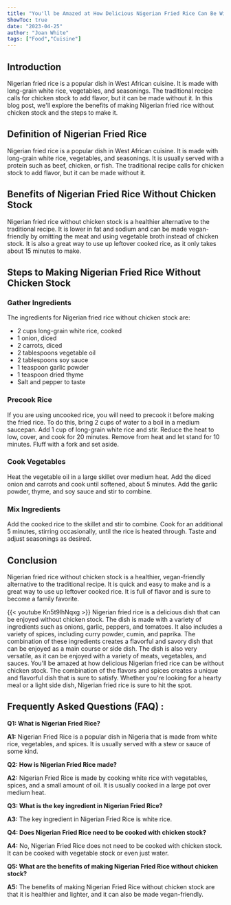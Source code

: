 ```yaml
---
title: "You'll be Amazed at How Delicious Nigerian Fried Rice Can Be Without Chicken Stock!"
ShowToc: true 
date: "2023-04-25"
author: "Joan White" 
tags: ["Food","Cuisine"]
---
```

## Introduction 
Nigerian fried rice is a popular dish in West African cuisine. It is made with long-grain white rice, vegetables, and seasonings. The traditional recipe calls for chicken stock to add flavor, but it can be made without it. In this blog post, we'll explore the benefits of making Nigerian fried rice without chicken stock and the steps to make it. 

## Definition of Nigerian Fried Rice 
Nigerian fried rice is a popular dish in West African cuisine. It is made with long-grain white rice, vegetables, and seasonings. It is usually served with a protein such as beef, chicken, or fish. The traditional recipe calls for chicken stock to add flavor, but it can be made without it. 

## Benefits of Nigerian Fried Rice Without Chicken Stock
Nigerian fried rice without chicken stock is a healthier alternative to the traditional recipe. It is lower in fat and sodium and can be made vegan-friendly by omitting the meat and using vegetable broth instead of chicken stock. It is also a great way to use up leftover cooked rice, as it only takes about 15 minutes to make. 

## Steps to Making Nigerian Fried Rice Without Chicken Stock

### Gather Ingredients
The ingredients for Nigerian fried rice without chicken stock are: 
- 2 cups long-grain white rice, cooked 
- 1 onion, diced 
- 2 carrots, diced 
- 2 tablespoons vegetable oil 
- 2 tablespoons soy sauce 
- 1 teaspoon garlic powder 
- 1 teaspoon dried thyme 
- Salt and pepper to taste 

### Precook Rice
If you are using uncooked rice, you will need to precook it before making the fried rice. To do this, bring 2 cups of water to a boil in a medium saucepan. Add 1 cup of long-grain white rice and stir. Reduce the heat to low, cover, and cook for 20 minutes. Remove from heat and let stand for 10 minutes. Fluff with a fork and set aside. 

### Cook Vegetables
Heat the vegetable oil in a large skillet over medium heat. Add the diced onion and carrots and cook until softened, about 5 minutes. Add the garlic powder, thyme, and soy sauce and stir to combine. 

### Mix Ingredients
Add the cooked rice to the skillet and stir to combine. Cook for an additional 5 minutes, stirring occasionally, until the rice is heated through. Taste and adjust seasonings as desired. 

## Conclusion 
Nigerian fried rice without chicken stock is a healthier, vegan-friendly alternative to the traditional recipe. It is quick and easy to make and is a great way to use up leftover cooked rice. It is full of flavor and is sure to become a family favorite.

{{< youtube Kn5t9lhNqxg >}} 
Nigerian fried rice is a delicious dish that can be enjoyed without chicken stock. The dish is made with a variety of ingredients such as onions, garlic, peppers, and tomatoes. It also includes a variety of spices, including curry powder, cumin, and paprika. The combination of these ingredients creates a flavorful and savory dish that can be enjoyed as a main course or side dish. The dish is also very versatile, as it can be enjoyed with a variety of meats, vegetables, and sauces. You'll be amazed at how delicious Nigerian fried rice can be without chicken stock. The combination of the flavors and spices creates a unique and flavorful dish that is sure to satisfy. Whether you're looking for a hearty meal or a light side dish, Nigerian fried rice is sure to hit the spot.

## Frequently Asked Questions (FAQ) :
**Q1: What is Nigerian Fried Rice?**

**A1:** Nigerian Fried Rice is a popular dish in Nigeria that is made from white rice, vegetables, and spices. It is usually served with a stew or sauce of some kind.

**Q2: How is Nigerian Fried Rice made?**

**A2:** Nigerian Fried Rice is made by cooking white rice with vegetables, spices, and a small amount of oil. It is usually cooked in a large pot over medium heat.

**Q3: What is the key ingredient in Nigerian Fried Rice?**

**A3:** The key ingredient in Nigerian Fried Rice is white rice.

**Q4: Does Nigerian Fried Rice need to be cooked with chicken stock?**

**A4:** No, Nigerian Fried Rice does not need to be cooked with chicken stock. It can be cooked with vegetable stock or even just water.

**Q5: What are the benefits of making Nigerian Fried Rice without chicken stock?**

**A5:** The benefits of making Nigerian Fried Rice without chicken stock are that it is healthier and lighter, and it can also be made vegan-friendly.




